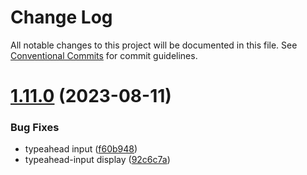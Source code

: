 # Change Log

All notable changes to this project will be documented in this file.
See [Conventional Commits](https://conventionalcommits.org) for commit guidelines.

# [1.11.0](https://github.com/amalto/platform6-ui-components/compare/@amalto/typeahead-input@1.9.29...@amalto/typeahead-input@1.11.0) (2023-08-11)

### Bug Fixes

- typeahead input ([f60b948](https://github.com/amalto/platform6-ui-components/commit/f60b94835b530cd9dc718caeba57b90be184ef26))
- typeahead-input display ([92c6c7a](https://github.com/amalto/platform6-ui-components/commit/92c6c7af49d68b7508cd396608b44433d21846e3))
